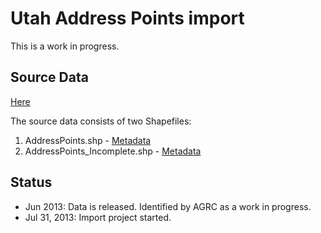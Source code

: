 # Utah Address Points import #

This is a work in progress.

## Source Data ##

[Here](http://gis.utah.gov/data/address-data/)

The source data consists of two Shapefiles:

1. AddressPoints.shp - [Metadata](https://github.com/osmlab/utahaddresses/wiki/AddressPoints-Metadata)
2. AddressPoints_Incomplete.shp - [Metadata](https://github.com/osmlab/utahaddresses/wiki/AddressPoints_Incomplete-Metadata)

## Status ##

* Jun 2013: Data is released. Identified by AGRC as a work in progress.
* Jul 31, 2013: Import project started.